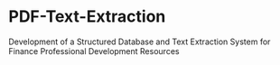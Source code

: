 # PDF-Text-Extraction
Development of a Structured Database and Text Extraction System for Finance Professional Development Resources
